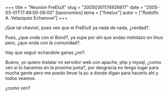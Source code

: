 +++
title = "Reunion FreEluX"
slug = "20050301174926617"
date = "2005-03-01T17:49:00-06:00"
[taxonomies]
tema = ["freelux"]
autor = ["Rodolfo A. Velazquez Echanove"]
+++

¡Que tal chavos!, pues veo que el FreEluX ya nada de nada, ¿verdad?.

<!-- more -->
Pues, ¿que onda con el Bond?, ya supe por ahi que andas metidazo en
linux pero, ¿que onda con la comunidad?.

Hay que seguir echandole ganas ¿no?.

Bueno, yo quiero instalar mi servidor web con apache, php y mysql, ¿como
ven si lo hacemos en la proxima junta?, por desgracia no tengo lugar
para mucha gente pero me puedo llevar la pc a donde digan para hacerlo
ahí y todos veamos.

¿como ven?
